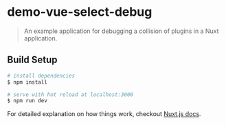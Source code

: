 # demo-vue-select-debug

> An example application for debugging a collision of plugins in a Nuxt application. 

## Build Setup

``` bash
# install dependencies
$ npm install

# serve with hot reload at localhost:3000
$ npm run dev

```

For detailed explanation on how things work, checkout [Nuxt.js docs](https://nuxtjs.org).
